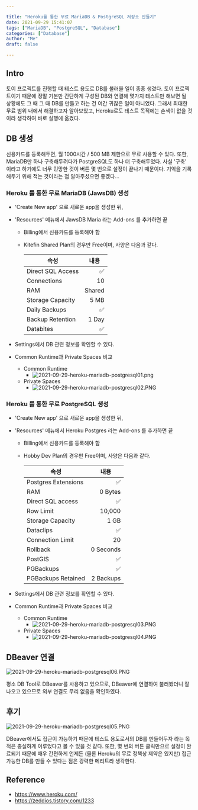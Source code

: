 ```yaml
---

title: "Heroku를 통한 무료 MariaDB & PostgreSQL 저장소 만들기"
date: 2021-09-29 15:41:07
tags: ["MariaDB", "PostgreSQL", "Database"]
categories: ["Database"]
author: "Me"
draft: false

---
```


## Intro

토이 프로젝트를 진행할 때 테스트 용도로 DB를 불러올 일이 종종 생겼다. 토이 프로젝트이기 때문에 정말 기본만 간단하게 구성된 DB와 연결해 몇가지 테스트만 해보면 될 상황에도 그 때 그 때 DB를 만들고 하는 건 여간 귀찮은 일이 아니었다. 그래서 최대한 무료 범위 내에서 해결하고자 알아보았고, Heroku로도 테스트 목적에는 손색이 없을 것이라 생각하여 바로 실행에 옮겼다.


## DB 생성

신용카드를 등록해두면, 월 1000시간 / 500 MB 제한으로 무료 사용할 수 있다. 또한, MariaDB만 하나 구축해두려다가 PostgreSQL도 하나 더 구축해두었다. 사실 '구축' 이라고 하기에도 너무 민망한 것이 버튼 몇 번으로 설정이 끝나기 때문이다. 기억을 기록해두기 위해 적는 것이라는 점 알아주셨으면 좋겠다...


### Heroku 를 통한 무료 MariaDB (JawsDB) 생성
- 'Create New app' 으로 새로운 app을 생성한 뒤,
- 'Resources' 메뉴에서 JawsDB Maria 라는 Add-ons 를 추가하면 끝
	- Billing에서 신용카드를 등록해야 함
	- Kitefin Shared Plan의 경우만 Free이며, 사양은 다음과 같다.


		| <center>속성</center>              | <center>내용</center>   |
		| ----------------- | ------: |
		| Direct SQL Access | ✅     |
		| Connections       | 10     |
		| RAM               | Shared |
		| Storage Capacity  | 5 MB   |
		| Daily Backups     | ✅     |
		| Backup Retention  | 1 Day  |
		| Databites         | ✅     |

- Settings에서 DB 관련 정보를 확인할 수 있다.
- Common Runtime과 Private Spaces 비교
	- Common Runtime
		-  ![2021-09-29-heroku-mariadb-postgresql01.png](/img/2021-09-29-heroku-mariadb-postgresql01.png)
	- Private Spaces
		- ![2021-09-29-heroku-mariadb-postgresql02.PNG](/img/2021-09-29-heroku-mariadb-postgresql02.PNG)


### Heroku 를 통한 무료 PostgreSQL 생성
- 'Create New app' 으로 새로운 app을 생성한 뒤,
- 'Resources' 메뉴에서 Heroku Postgres 라는 Add-ons 를 추가하면 끝
	- Billing에서 신용카드를 등록해야 함
	- Hobby Dev Plan의 경우만 Free이며, 사양은 다음과 같다.


		| <center>속성</center>              | <center>내용</center>   |
		| ------------------- | -------: |
		| Postgres Extensions | ✅      |
		| RAM                 | 0 Bytes |
		| Direct SQL access   | ✅      |
		| Row Limit           | 10,000  |
		| Storage Capacity    | 1 GB    |
		| Dataclips                    |   ✅      |
		| Connection Limit                    |   20      |
		| Rollback                    | 0 Seconds        |
		| PostGIS                   |  ✅       |
		| PGBackups                    | ✅        |
		| PGBackups Retained                    | 2 Backups       |

- Settings에서 DB 관련 정보를 확인할 수 있다.
- Common Runtime과 Private Spaces 비교
	- Common Runtime
		-  ![2021-09-29-heroku-mariadb-postgresql03.PNG](/img/2021-09-29-heroku-mariadb-postgresql03.PNG)
	- Private Spaces
		- ![2021-09-29-heroku-mariadb-postgresql04.PNG](/img/2021-09-29-heroku-mariadb-postgresql04.PNG)


## DBeaver 연결

![2021-09-29-heroku-mariadb-postgresql06.PNG](/img/2021-09-29-heroku-mariadb-postgresql06.PNG)

평소 DB Tool로 DBeaver를 사용하고 있으므로, DBeaver에 연결하여 불러봤더니 잘 나오고 있으므로 외부 연결도 무리 없음을 확인하였다. 


## 후기

![2021-09-29-heroku-mariadb-postgresql05.PNG](/img/2021-09-29-heroku-mariadb-postgresql05.PNG)

DBeaver에서도 접근이 가능하기 때문에 테스트 용도로서의 DB를 만들어두자 라는 목적은 충실하게 이루었다고 볼 수 있을 것 같다. 또한, 몇 번의 버튼 클릭만으로 설정이 완료되기 때문에 매우 간편하게 언제든 (물론 Heroku의 무료 정책상 제약은 있지만) 접근 가능한 DB를 만들 수 있다는 점은 강력한 메리트라 생각한다.



## Reference

- https://www.heroku.com/
- https://zeddios.tistory.com/1233



